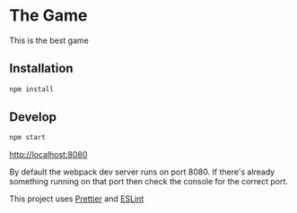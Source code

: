 # The Game

This is the best game

## Installation

```bash
npm install
```

## Develop

```bash
npm start
```

[http://localhost:8080](http://localhost:8080)

By default the webpack dev server runs on port 8080. If there's already something running on that port then check the console for the correct port.

This project uses [Prettier](https://prettier.io/) and [ESLint](https://eslint.org/)